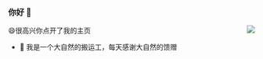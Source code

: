 ### 你好 👋

<img align="right" src="https://github-readme-stats.vercel.app/api?username=LawssssCat&show_icons=true&icon_color=CE1D2D&text_color=718096&bg_color=ffffff&hide_title=true" />

😄很高兴你点开了我的主页

- 🔭 我是一个大自然的搬运工，每天感谢大自然的馈赠
